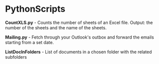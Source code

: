 # PythonScripts

**CountXLS.py** - Counts the number of sheets of an Excel file.
              Output: the number of the sheets and the name of the sheets.
              
**Mailing.py** - Fetch through your Outlook's outbox and forward the emails starting from a set date.

**ListDocInFolders** - List of documents in a chosen folder with the related subfolders

